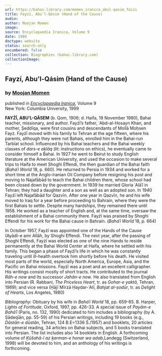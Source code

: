 ```yaml
---
url: https://bahai-library.com/momen_iranica_abul-qasim_faizi
title: Fayzí, Abu'l-Qásim (Hand of the Cause)
audio: 
author: Moojan Momen
image: 
source: Encyclopaedia Iranica, Volume 9
date: 1999
doctype: website
status: search-only
encumbered: false
collection: Biographies (bahai-library.com)
collectionImage: 
---
```



## Fayzí, Abu'l-Qásim (Hand of the Cause)

### by [Moojan Momen](https://bahai-library.com/author/Moojan+Momen)

published in [_Encyclopaedia Iranica_](https://bahai-library.com/series/Encyclopaedia%20Iranica), Volume 9  
New York: Columbia University, 1999


**FAYŻĪ, ABU’L-QĀSEM** (b. Qom, 1906; d. Haifa, 19 November 1980), Bahai teacher, missionary, and author. Fayżī’s father, ʿAbd-al-Ḥosayn Khan, and mother, Ṣeddīqa, were first cousins and descendants of Mollā Moḥsen Fayż. Fayżī moved with his family to Tehran at the age fifteen, where his parents, although they were not Bahais, enrolled him in the Bahai-run Tarbīat school. Influenced by his Bahai teachers and the Bahai weekly classes of _dars-e aḵlāq_ (lit: instructions on ethics), he eventually came to consider himself a Bahai. In 1927 he went to Beirut to study English literature at the American University, and used the occasion to make several trips to Haifa to meet Shoghi Effendi, the then guardian of the Bahai faith (_Baháʾí World_ 18, p. 660). He returned to Persia in 1934 and worked for a short time at the Anglo-Iranian Oil Company before resigning his post and moving to Najafābād to teach the Bahai children there, whose school had been closed down by the government. In 1939 he married Gloria ʿAlāʾī in Tehran; they had a daughter and a son as well as an adopted son. In 1940 Fayżī left Najafābād for Qazvīn. After one year in Qazvīn, he and his wife moved to Iraq for a year before proceeding to Bahrain, where they were the first Bahais to settle. Despite many hardships, they remained there until 1958. He worked as a teacher of English and, at the same time, oversaw the establishment of a Bahai community there. Fayżī was praised by Shoghi Effendi for his work for the Bahai cause in Bahrain. (_Baháʾí World_ 18, p. 664)

In October 1957, Fayżī was appointed one of the Hands of the Cause (Ayādī-e amr Allāh, by Shoghi Effendi. The next year, after the passing of Shoghi Effendi, Fayżī was elected as one of the nine Hands to reside permanently at the Bahai World Center at Haifa, where he settled with his family. This began a phase of Fayżī’s life in which he was constantly traveling until ill-health overtook him shortly before his death. He visited most parts of the world, especially North America, Europe, Asia, and the Pacific on Bahai missions. Fayżī was a poet and an excellent calligrapher. His writings consist mostly of short tracts. He contributed to the journal _Rāh-e now_ and its successor _Jahān-e now_. He also translated from English into Persian (R. Rabbani, _The Priceless Heart_, tr. as _Gohar-e yaktā_, Tehran, 1969); and vice versa (Ḥājī Mīrzā Ḥaydar-ʿAlī, _Bahjat al-ṣodūr_, tr. as _Delight of Hearts_, Los Angeles, 1980)

_Bibliography:_ Obituary by his wife in _Baháʾí World_ 18, pp. 659-65. B. Harper, _Lights of Fortitude_, Oxford, 1997, pp. 426-33. A special issue of _Payām-e Bahāʾī_ (Paris, no. 132, 1990) dedicated to him includes a bibliography (by A. Ṣādeqīān, pp. 55-59) of his Persian writings, including 19 books (e.g., _Dāstān-e dūstān_, Tehran, 124 B.E=1336 Š./1957) and booklets, 20 articles for general reading, 34 articles on Bahai subjects, and 5 books translated into Persian. The list includes also 14 booklets in English. A forthcoming volume of _Ḵūšahā-ī az ḵarman-e honar wa adab_,Landegg (Switzerland, 1998) will be devoted to him, and an anthology of his writings is forthcoming.